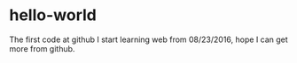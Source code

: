 # hello-world
The first code at github
I start learning web from 08/23/2016, hope I can get more from github.
